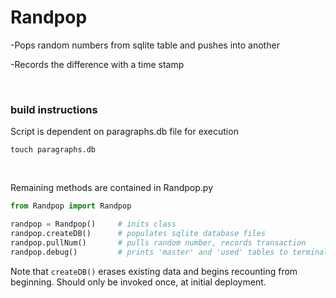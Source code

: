 # Randpop
-Pops random numbers from sqlite table and pushes into another

-Records the difference with a time stamp

</br>

### build instructions

Script is dependent on paragraphs.db file for execution

```
touch paragraphs.db
```

</br>

Remaining methods are contained in Randpop.py


```python
from Randpop import Randpop

randpop = Randpop()     # inits class
randpop.createDB()      # populates sqlite database files
randpop.pullNum()       # pulls random number, records transaction
randpop.debug()         # prints 'master' and 'used' tables to terminal
```

Note that ```createDB()``` erases existing data and begins recounting from beginning. Should only be invoked once, at initial deployment.
